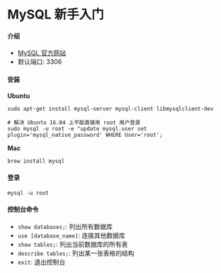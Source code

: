# MySQL 新手入门

#### 介绍

* [MySQL 官方网站](http://www.mysql.com/)
* 默认端口: 3306


#### 安装

**Ubuntu**
	
	sudo apt-get install mysql-server mysql-client libmysqlclient-dev
	
	# 解决 Ubuntu 16.04 上不能直接用 root 用户登录
	sudo mysql -u root -e "update mysql.user set plugin='mysql_native_password' WHERE User='root';
	
**Mac**

	brew install mysql
	
	
#### 登录

	mysql -u root
	
	
#### 控制台命令

* <code>show databases;</code>: 列出所有数据库
* <code>use [database_name]</code>: 连接其他数据库
* <code>show tables;</code>: 列出当前数据库的所有表
* <code>describe tables;</code>: 列出某一张表格的结构
* <code>exit</code>: 退出控制台
